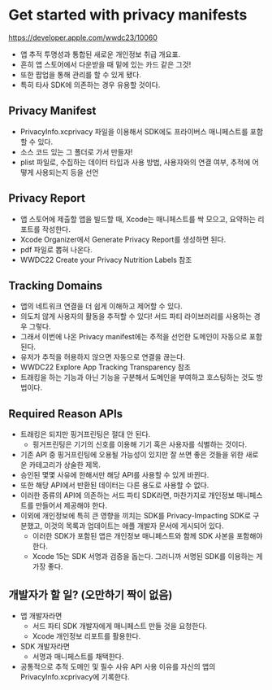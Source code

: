 # Get started with privacy manifests
https://developer.apple.com/wwdc23/10060
- 앱 추적 투명성과 통합된 새로운 개인정보 취급 개요표.
- 흔히 앱 스토어에서 다운받을 때 밑에 있는 카드 같은 그것!
- 또한 팝업을 통해 관리를 할 수 있게 됐다.
- 특히 타사 SDK에 의존하는 경우 유용할 것이다.

## Privacy Manifest
- PrivacyInfo.xcprivacy 파일을 이용해서 SDK에도 프라이버스 매니페스트를 포함할 수 있다.
- 소스 코드 있는 그 폴더로 가서 만들자!
- plist 파일로, 수집하는 데이터 타입과 사용 방법, 사용자와의 연결 여부, 추적에 어떻게 사용되는지 등을 선언

## Privacy Report
- 앱 스토어에 제출할 앱을 빌드할 때, Xcode는 매니페스트를 싹 모으고, 요약하는 리포트를 작성한다.
- Xcode Organizer에서 Generate Privacy Report를 생성하면 된다.
- pdf 파일로 뽑혀 나온다.
- WWDC22 Create your Privacy Nutrition Labels 참조

## Tracking Domains
- 앱의 네트워크 연결을 더 쉽게 이해하고 제어할 수 있다.
- 의도치 않게 사용자의 활동을 추적할 수 있다! 서드 파티 라이브러리를 사용하는 경우 그렇다.
- 그래서 이번에 나온 Privacy manifest에는 추적을 선언한 도메인이 자동으로 포함된다.
- 유저가 추적을 허용하지 않으면 자동으로 연결을 끊는다.
- WWDC22 Explore App Tracking Transparency 참조
- 트래킹을 하는 기능과 아닌 기능을 구분해서 도메인을 부여하고 호스팅하는 것도 방법이다.

## Required Reason APIs
- 트래킹은 되지만 핑거프린팅은 절대 안 된다.
    - 핑거프린팅은 기기의 신호를 이용해 기기 혹은 사용자를 식별하는 것이다.
- 기존 API 중 핑거프린팅에 오용될 가능성이 있지만 잘 쓰면 좋은 것들을 위한 새로운 카테고리가 상술한 제목.
- 승인된 몇몇 사유에 한해서만 해당 API를 사용할 수 있게 바뀐다.
- 또한 해당 API에서 반환된 데이터는 다른 용도로 사용할 수 없다.
- 이러한 종류의 API에 의존하는 서드 파티 SDK라면, 마찬가지로 개인정보 매니페스트를 만들어서 제공해야 한다.
- 이외에 개인정보에 특히 큰 영향을 끼치는 SDK를 Privacy-Impacting SDK로 구분했고, 이것의 목록과 업데이트는 애플 개발자 문서에 게시되어 있다.
    - 이러한 SDK가 포함된 앱은 개인정보 매니페스트와 함께 SDK 사본을 포함해야 한다.
    - Xcode 15는 SDK 서명과 검증을 돕는다. 그러니까 서명된 SDK를 이용하는 게 가장 좋다.

## 개발자가 할 일? (오만하기 짝이 없음)
- 앱 개발자라면
    - 서드 파티 SDK 개발자에게 매니페스트 만들 것을 요청한다.
    - Xcode 개인정보 리포트를 활용한다.
- SDK 개발자라면
    - 서명과 매니페스트를 채택한다.
- 공통적으로 추적 도메인 및 필수 사유 API 사용 이유를 자신의 앱의 PrivacyInfo.xcprivacy에 기록한다.
